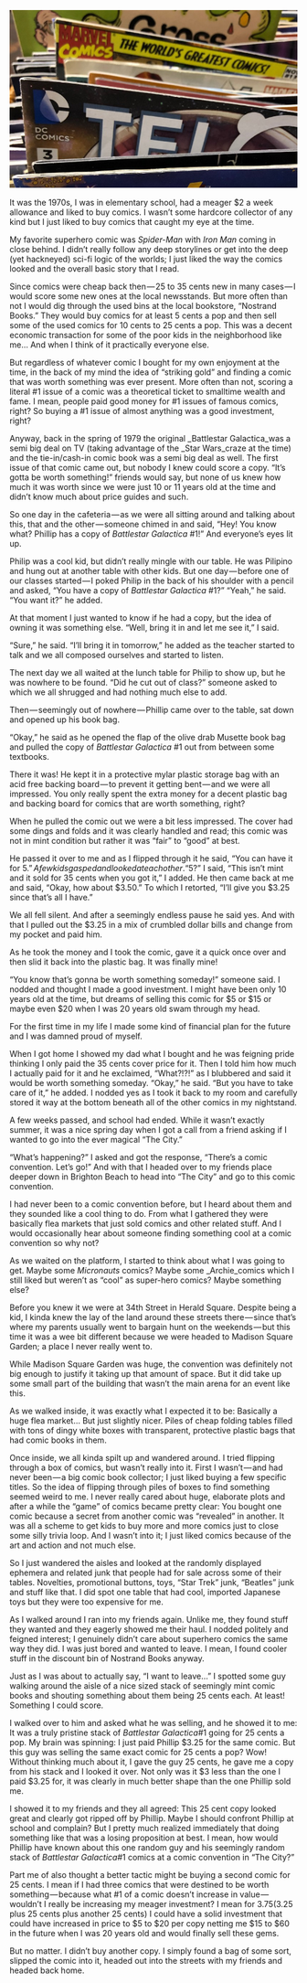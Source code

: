 <!-----
title: Going to My First Comic Convention and Getting Ripped Off
description: About the Time I Went to My First Comic Convention and Finding Out I Got Ripped Off on the “Battlestar Galactica” #1 I Bought From a…
date: '2018-10-06T03:07:06.253Z'
slug: 22d6cec40dc0
----->

![](../img/Going-to-My-First-Comic-Convention-and-Getting-Ripped-Off.jpg)

It was the 1970s, I was in elementary school, had a meager $2 a week allowance and liked to buy comics. I wasn’t some hardcore collector of any kind but I just liked to buy comics that caught my eye at the time.

My favorite superhero comic was _Spider-Man_ with _Iron Man_ coming in close behind. I didn’t really follow any deep storylines or get into the deep (yet hackneyed) sci-fi logic of the worlds; I just liked the way the comics looked and the overall basic story that I read.

Since comics were cheap back then — 25 to 35 cents new in many cases — I would score some new ones at the local newsstands. But more often than not I would dig through the used bins at the local bookstore, “Nostrand Books.” They would buy comics for at least 5 cents a pop and then sell some of the used comics for 10 cents to 25 cents a pop. This was a decent economic transaction for some of the poor kids in the neighborhood like me… And when I think of it practically everyone else.

But regardless of whatever comic I bought for my own enjoyment at the time, in the back of my mind the idea of “striking gold” and finding a comic that was worth something was ever present. More often than not, scoring a literal #1 issue of a comic was a theoretical ticket to smalltime wealth and fame. I mean, people paid good money for #1 issues of famous comics, right? So buying a #1 issue of almost anything was a good investment, right?

Anyway, back in the spring of 1979 the original _Battlestar Galactica_was a semi big deal on TV (taking advantage of the _Star Wars_craze at the time) and the tie-in/cash-in comic book was a semi big deal as well. The first issue of that comic came out, but nobody I knew could score a copy. “It’s gotta be worth something!” friends would say, but none of us knew how much it was worth since we were just 10 or 11 years old at the time and didn’t know much about price guides and such.

So one day in the cafeteria — as we were all sitting around and talking about this, that and the other — someone chimed in and said, “Hey! You know what? Phillip has a copy of _Battlestar Galactica_ #1!” And everyone’s eyes lit up.

Philip was a cool kid, but didn’t really mingle with our table. He was Pilipino and hung out at another table with other kids. But one day — before one of our classes started — I poked Philip in the back of his shoulder with a pencil and asked, “You have a copy of _Battlestar Galactica_ #1?” “Yeah,” he said. “You want it?” he added.

At that moment I just wanted to know if he had a copy, but the idea of owning it was something else. “Well, bring it in and let me see it,” I said.

“Sure,” he said. “I’ll bring it in tomorrow,” he added as the teacher started to talk and we all composed ourselves and started to listen.

The next day we all waited at the lunch table for Philip to show up, but he was nowhere to be found. “Did he cut out of class?” someone asked to which we all shrugged and had nothing much else to add.

Then — seemingly out of nowhere — Phillip came over to the table, sat down and opened up his book bag.

“Okay,” he said as he opened the flap of the olive drab Musette book bag and pulled the copy of _Battlestar Galactica_ #1 out from between some textbooks.

There it was! He kept it in a protective mylar plastic storage bag with an acid free backing board — to prevent it getting bent — and we were all impressed. You only really spent the extra money for a decent plastic bag and backing board for comics that are worth something, right?

When he pulled the comic out we were a bit less impressed. The cover had some dings and folds and it was clearly handled and read; this comic was not in mint condition but rather it was “fair” to “good” at best.

He passed it over to me and as I flipped through it he said, “You can have it for $5.” A few kids gasped and looked at each other. “$5?” I said, “This isn’t mint and it sold for 35 cents when you got it,” I added. He then came back at me and said, “Okay, how about $3.50.” To which I retorted, “I’ll give you $3.25 since that’s all I have.”

We all fell silent. And after a seemingly endless pause he said yes. And with that I pulled out the $3.25 in a mix of crumbled dollar bills and change from my pocket and paid him.

As he took the money and I took the comic, gave it a quick once over and then slid it back into the plastic bag. It was finally mine!

“You know that’s gonna be worth something someday!” someone said. I nodded and thought I made a good investment. I might have been only 10 years old at the time, but dreams of selling this comic for $5 or $15 or maybe even $20 when I was 20 years old swam through my head.

For the first time in my life I made some kind of financial plan for the future and I was damned proud of myself.

When I got home I showed my dad what I bought and he was feigning pride thinking I only paid the 35 cents cover price for it. Then I told him how much I actually paid for it and he exclaimed, “What?!?!” as I blubbered and said it would be worth something someday. “Okay,” he said. “But you have to take care of it,” he added. I nodded yes as I took it back to my room and carefully stored it way at the bottom beneath all of the other comics in my nightstand.

A few weeks passed, and school had ended. While it wasn’t exactly summer, it was a nice spring day when I got a call from a friend asking if I wanted to go into the ever magical “The City.”

“What’s happening?” I asked and got the response, “There’s a comic convention. Let’s go!” And with that I headed over to my friends place deeper down in Brighton Beach to head into “The City” and go to this comic convention.

I had never been to a comic convention before, but I heard about them and they sounded like a cool thing to do. From what I gathered they were basically flea markets that just sold comics and other related stuff. And I would occasionally hear about someone finding something cool at a comic convention so why not?

As we waited on the platform, I started to think about what I was going to get. Maybe some _Micronauts_ comics? Maybe some _Archie_comics which I still liked but weren’t as “cool” as super-hero comics? Maybe something else?

Before you knew it we were at 34th Street in Herald Square. Despite being a kid, I kinda knew the lay of the land around these streets there — since that’s where my parents usually went to bargain hunt on the weekends — but this time it was a wee bit different because we were headed to Madison Square Garden; a place I never really went to.

While Madison Square Garden was huge, the convention was definitely not big enough to justify it taking up that amount of space. But it did take up some small part of the building that wasn’t the main arena for an event like this.

As we walked inside, it was exactly what I expected it to be: Basically a huge flea market… But just slightly nicer. Piles of cheap folding tables filled with tons of dingy white boxes with transparent, protective plastic bags that had comic books in them.

Once inside, we all kinda spilt up and wandered around. I tried flipping through a box of comics, but wasn’t really into it. First I wasn’t — and had never been — a big comic book collector; I just liked buying a few specific titles. So the idea of flipping through piles of boxes to find something seemed weird to me. I never really cared about huge, elaborate plots and after a while the “game” of comics became pretty clear: You bought one comic because a secret from another comic was “revealed” in another. It was all a scheme to get kids to buy more and more comics just to close some silly trivia loop. And I wasn’t into it; I just liked comics because of the art and action and not much else.

So I just wandered the aisles and looked at the randomly displayed ephemera and related junk that people had for sale across some of their tables. Novelties, promotional buttons, toys, “Star Trek” junk, “Beatles” junk and stuff like that. I did spot one table that had cool, imported Japanese toys but they were too expensive for me.

As I walked around I ran into my friends again. Unlike me, they found stuff they wanted and they eagerly showed me their haul. I nodded politely and feigned interest; I genuinely didn’t care about superhero comics the same way they did. I was just bored and wanted to leave. I mean, I found cooler stuff in the discount bin of Nostrand Books anyway.

Just as I was about to actually say, “I want to leave…” I spotted some guy walking around the aisle of a nice sized stack of seemingly mint comic books and shouting something about them being 25 cents each. At least! Something I could score.

I walked over to him and asked what he was selling, and he showed it to me: It was a truly pristine stack of _Battlestar Galactica_#1 going for 25 cents a pop. My brain was spinning: I just paid Phillip $3.25 for the same comic. But this guy was selling the same exact comic for 25 cents a pop? Wow! Without thinking much about it, I gave the guy 25 cents, he gave me a copy from his stack and I looked it over. Not only was it $3 less than the one I paid $3.25 for, it was clearly in much better shape than the one Phillip sold me.

I showed it to my friends and they all agreed: This 25 cent copy looked great and clearly got ripped off by Phillip. Maybe I should confront Phillip at school and complain? But I pretty much realized immediately that doing something like that was a losing proposition at best. I mean, how would Phillip have known about this one random guy and his seemingly random stack of _Battlestar Galactica_#1 comics at a comic convention in “The City?”

Part me of also thought a better tactic might be buying a second comic for 25 cents. I mean if I had three comics that were destined to be worth something — because what #1 of a comic doesn’t increase in value — wouldn’t I really be increasing my meager investment? I mean for $3.75 ($3.25 plus 25 cents plus another 25 cents) I could have a solid investment that could have increased in price to $5 to $20 per copy netting me $15 to $60 in the future when I was 20 years old and would finally sell these gems.

But no matter. I didn’t buy another copy. I simply found a bag of some sort, slipped the comic into it, headed out into the streets with my friends and headed back home.
